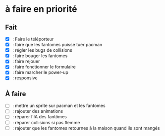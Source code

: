 # à faire en priorité

## Fait
- [x] : Faire le téléporteur
- [x] : faire que les fantomes puisse tuer pacman
- [x] : régler les bugs de collisions
- [x] : faire bouger les fantomes
- [x] : faire rejouer
- [x] : faire fonctionner le formulaire
- [x] : faire marcher le power-up
- [x] : responsive
  
## À faire
- [ ] : mettre un sprite sur pacman et les fantomes
- [ ] : rajouter des animations
- [ ] : réparer l'IA des fantômes
- [ ] : réparer collisions si pas flemme
- [ ] : rajouter que les fantomes retournes à la maison quand ils sont mangés
